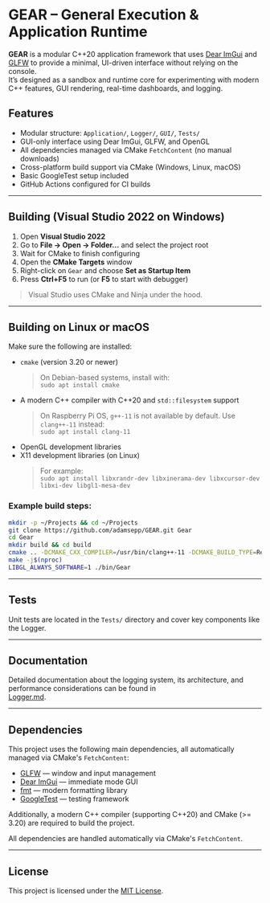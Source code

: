 # GEAR – General Execution & Application Runtime

**GEAR** is a modular C\+\+20 application framework that uses [Dear ImGui](https://github.com/ocornut/imgui) and [GLFW](https://github.com/glfw/glfw) to provide a minimal, UI-driven interface without relying on the console.  
It’s designed as a sandbox and runtime core for experimenting with modern C++ features, GUI rendering, real-time dashboards, and logging.

## Features

* Modular structure: `Application/`, `Logger/`, `GUI/`, `Tests/`
* GUI-only interface using Dear ImGui, GLFW, and OpenGL
* All dependencies managed via CMake `FetchContent` (no manual downloads)
* Cross-platform build support via CMake (Windows, Linux, macOS)
* Basic GoogleTest setup included
* GitHub Actions configured for CI builds

---

## Building (Visual Studio 2022 on Windows)

1. Open **Visual Studio 2022**
2. Go to **File → Open → Folder...** and select the project root
3. Wait for CMake to finish configuring
4. Open the **CMake Targets** window
5. Right-click on `Gear` and choose **Set as Startup Item**
6. Press **Ctrl+F5** to run (or **F5** to start with debugger)

> Visual Studio uses CMake and Ninja under the hood.

---

## Building on Linux or macOS

Make sure the following are installed:

- `cmake` (version 3.20 or newer)  
  > On Debian-based systems, install with:  
  > `sudo apt install cmake`
- A modern C++ compiler with C++20 and `std::filesystem` support  
  > On Raspberry Pi OS, `g++-11` is not available by default. Use `clang++-11` instead:  
  > `sudo apt install clang-11`
- OpenGL development libraries
- X11 development libraries (on Linux)  
  > For example:  
  > `sudo apt install libxrandr-dev libxinerama-dev libxcursor-dev libxi-dev libgl1-mesa-dev`

### Example build steps:

```bash
mkdir -p ~/Projects && cd ~/Projects                                          # Create the "Projects" directory in your home folder if it doesn't exist, then navigate into it
git clone https://github.com/adamsepp/GEAR.git Gear                           # Clone the GitHub repository into a new folder called "Gear"
cd Gear                                                                       # Navigate into the newly cloned project directory
mkdir build && cd build                                                       # Create a separate build directory and move into it
cmake .. -DCMAKE_CXX_COMPILER=/usr/bin/clang++-11 -DCMAKE_BUILD_TYPE=Release  # Run CMake with the correct compiler and Release build type
make -j$(nproc)                                                               # Compile the project using all available CPU cores for faster builds
LIBGL_ALWAYS_SOFTWARE=1 ./bin/Gear                                            # Run the compiled application with software rendering (for systems without hardware OpenGL)
```

---

## Tests

Unit tests are located in the `Tests/` directory and cover key components like the Logger.

---

## Documentation

Detailed documentation about the logging system, its architecture, and performance considerations can be found in  
[Logger.md](./Src/Logger/Logger.md).

---

## Dependencies

This project uses the following main dependencies, all automatically managed via CMake's `FetchContent`:

* [GLFW](https://github.com/glfw/glfw) — window and input management  
* [Dear ImGui](https://github.com/ocornut/imgui) — immediate mode GUI  
* [fmt](https://github.com/fmtlib/fmt) — modern formatting library  
* [GoogleTest](https://github.com/google/googletest) — testing framework  

Additionally, a modern C++ compiler (supporting C++20) and CMake (>= 3.20) are required to build the project.

All dependencies are handled automatically via CMake's `FetchContent`.

---

## License

This project is licensed under the [MIT License](./LICENSE).
